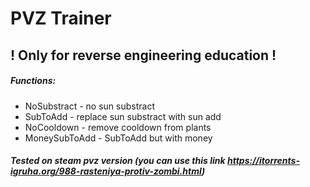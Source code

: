 # PVZ Trainer #

## ! Only for reverse engineering education !

##### Functions:
- NoSubstract - no sun substract
- SubToAdd - replace sun substract with sun add
- NoCooldown - remove cooldown from plants
- MoneySubToAdd - SubToAdd but with money

 ##### Tested on steam pvz version (you can use this link https://itorrents-igruha.org/988-rasteniya-protiv-zombi.html)
